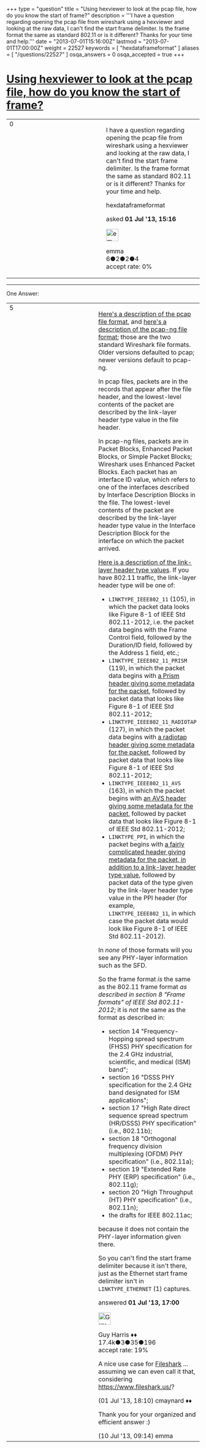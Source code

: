 +++
type = "question"
title = "Using hexviewer to look at the pcap file, how do you know the start of frame?"
description = '''I have a question regarding opening the pcap file from wireshark using a hexviewer and looking at the raw data, I can&#x27;t find the start frame delimiter. Is the frame format the same as standard 802.11 or is it different? Thanks for your time and help.'''
date = "2013-07-01T15:16:00Z"
lastmod = "2013-07-01T17:00:00Z"
weight = 22527
keywords = [ "hexdataframeformat" ]
aliases = [ "/questions/22527" ]
osqa_answers = 0
osqa_accepted = true
+++

<div class="headNormal">

# [Using hexviewer to look at the pcap file, how do you know the start of frame?](/questions/22527/using-hexviewer-to-look-at-the-pcap-file-how-do-you-know-the-start-of-frame)

</div>

<div id="main-body">

<div id="askform">

<table id="question-table" style="width:100%;"><colgroup><col style="width: 50%" /><col style="width: 50%" /></colgroup><tbody><tr class="odd"><td style="width: 30px; vertical-align: top"><div class="vote-buttons"><div id="post-22527-score" class="post-score" title="current number of votes">0</div><div id="favorite-count" class="favorite-count"></div></div></td><td><div id="item-right"><div class="question-body"><p>I have a question regarding opening the pcap file from wireshark using a hexviewer and looking at the raw data, I can't find the start frame delimiter. Is the frame format the same as standard 802.11 or is it different? Thanks for your time and help.</p></div><div id="question-tags" class="tags-container tags">hexdataframeformat</div><div id="question-controls" class="post-controls"></div><div class="post-update-info-container"><div class="post-update-info post-update-info-user"><p>asked <strong>01 Jul '13, 15:16</strong></p><img src="https://secure.gravatar.com/avatar/320250ab70b248159a7d2783bbc420a3?s=32&amp;d=identicon&amp;r=g" class="gravatar" width="32" height="32" alt="emma&#39;s gravatar image" /><p>emma<br />
<span class="score" title="6 reputation points">6</span><span title="2 badges"><span class="badge1">●</span><span class="badgecount">2</span></span><span title="2 badges"><span class="silver">●</span><span class="badgecount">2</span></span><span title="4 badges"><span class="bronze">●</span><span class="badgecount">4</span></span><br />
<span class="accept_rate" title="Rate of the user&#39;s accepted answers">accept rate:</span> <span title="emma has no accepted answers">0%</span></p></div></div><div id="comments-container-22527" class="comments-container"></div><div id="comment-tools-22527" class="comment-tools"></div><div class="clear"></div><div id="comment-22527-form-container" class="comment-form-container"></div><div class="clear"></div></div></td></tr></tbody></table>

------------------------------------------------------------------------

<div class="tabBar">

<span id="sort-top"></span>

<div class="headQuestions">

One Answer:

</div>

</div>

<span id="22528"></span>

<div id="answer-container-22528" class="answer accepted-answer">

<table style="width:100%;"><colgroup><col style="width: 50%" /><col style="width: 50%" /></colgroup><tbody><tr class="odd"><td style="width: 30px; vertical-align: top"><div class="vote-buttons"><div id="post-22528-score" class="post-score" title="current number of votes">5</div></div></td><td><div class="item-right"><div class="answer-body"><p><a href="http://wiki.wireshark.org/Development/LibpcapFileFormat">Here's a description of the pcap file format</a>, and <a href="http://www.winpcap.org/ntar/draft/PCAP-DumpFileFormat.html">here's a description of the pcap-ng file format</a>; those are the two standard Wireshark file formats. Older versions defaulted to pcap; newer versions default to pcap-ng.</p><p>In pcap files, packets are in the records that appear after the file header, and the lowest-level contents of the packet are described by the link-layer header type value in the file header.</p><p>In pcap-ng files, packets are in Packet Blocks, Enhanced Packet Blocks, or Simple Packet Blocks; Wireshark uses Enhanced Packet Blocks. Each packet has an interface ID value, which refers to one of the interfaces described by Interface Description Blocks in the file. The lowest-level contents of the packet are described by the link-layer header type value in the Interface Description Block for the interface on which the packet arrived.</p><p><a href="http://www.tcpdump.org/linktypes.html">Here is a description of the link-layer header type values</a>. If you have 802.11 traffic, the link-layer header type will be one of:</p><ul><li><code>LINKTYPE_IEEE802_11</code> (105), in which the packet data looks like Figure 8-1 of IEEE Std 802.11-2012, i.e. the packet data begins with the Frame Control field, followed by the Duration/ID field, followed by the Address 1 field, etc.;</li><li><code>LINKTYPE_IEEE802_11_PRISM</code> (119), in which the packet data begins with <a href="http://www.tcpdump.org/linktypes/LINKTYPE_IEEE802_11_PRISM.html">a Prism header giving some metadata for the packet</a>, followed by packet data that looks like Figure 8-1 of IEEE Std 802.11-2012;</li><li><code>LINKTYPE_IEEE802_11_RADIOTAP</code> (127), in which the packet data begins with <a href="http://www.radiotap.org">a radiotap header giving some metadata for the packet</a>, followed by packet data that looks like Figure 8-1 of IEEE Std 802.11-2012;</li><li><code>LINKTYPE_IEEE802_11_AVS</code> (163), in which the packet begins with <a href="http://web.archive.org/web/20040803232023/http://www.shaftnet.org/~pizza/software/capturefrm.txt">an AVS header giving some metadata for the packet</a>, followed by packet data that looks like Figure 8-1 of IEEE Std 802.11-2012;</li><li><code>LINKTYPE_PPI</code>, in which the packet begins with <a href="http://www.cacetech.com/documents/PPI%20Header%20format%201.0.7.pdf">a fairly complicated header giving metadata for the packet, in addition to a link-layer header type value</a>, followed by packet data of the type given by the link-layer header type value in the PPI header (for example, <code>LINKTYPE_IEEE802_11</code>, in which case the packet data would look like Figure 8-1 of IEEE Std 802.11-2012).</li></ul><p>In <em>none</em> of those formats will you see any PHY-layer information such as the SFD.</p><p>So the frame format <em>is</em> the same as the 802.11 frame format <em>as described in section 8 "Frame formats" of IEEE Std 802.11-2012</em>; it is <em>not</em> the same as the format as described in:</p><ul><li>section 14 "Frequency-Hopping spread spectrum (FHSS) PHY specification for the 2.4 GHz industrial, scientific, and medical (ISM) band";</li><li>section 16 "DSSS PHY specification for the 2.4 GHz band designated for ISM applications";</li><li>section 17 "High Rate direct sequence spread spectrum (HR/DSSS) PHY specification" (i.e., 802.11b);</li><li>section 18 "Orthogonal frequency division multiplexing (OFDM) PHY specification" (i.e., 802.11a);</li><li>section 19 "Extended Rate PHY (ERP) specification" (i.e., 802.11g);</li><li>section 20 "High Throughput (HT) PHY specification" (i.e., 802.11n);</li><li>the drafts for IEEE 802.11ac;</li></ul><p>because it does not contain the PHY-layer information given there.</p><p>So you can't find the start frame delimiter because it isn't there, just as the Ethernet start frame delimiter isn't in <code>LINKTYPE_ETHERNET</code> (1) captures.</p></div><div class="answer-controls post-controls"></div><div class="post-update-info-container"><div class="post-update-info post-update-info-user"><p>answered <strong>01 Jul '13, 17:00</strong></p><img src="https://secure.gravatar.com/avatar/f93de7000747ab5efb5acd3034b2ebd7?s=32&amp;d=identicon&amp;r=g" class="gravatar" width="32" height="32" alt="Guy%20Harris&#39;s gravatar image" /><p>Guy Harris ♦♦<br />
<span class="score" title="17443 reputation points"><span>17.4k</span></span><span title="3 badges"><span class="badge1">●</span><span class="badgecount">3</span></span><span title="35 badges"><span class="silver">●</span><span class="badgecount">35</span></span><span title="196 badges"><span class="bronze">●</span><span class="badgecount">196</span></span><br />
<span class="accept_rate" title="Rate of the user&#39;s accepted answers">accept rate:</span> <span title="Guy Harris has 216 accepted answers">19%</span></p></div></div><div id="comments-container-22528" class="comments-container"><span id="22529"></span><div id="comment-22529" class="comment"><div id="post-22529-score" class="comment-score"></div><div class="comment-text"><p>A nice use case for <a href="http://www.wireshark.org/lists/wireshark-dev/201306/msg00101.html">Fileshark</a> ... assuming we can even call it that, considering <a href="https://www.fileshark.us/">https://www.fileshark.us/</a>?</p></div><div id="comment-22529-info" class="comment-info"><span class="comment-age">(01 Jul '13, 18:10)</span> cmaynard ♦♦</div></div><span id="22817"></span><div id="comment-22817" class="comment"><div id="post-22817-score" class="comment-score"></div><div class="comment-text"><p>Thank you for your organized and efficient answer :)</p></div><div id="comment-22817-info" class="comment-info"><span class="comment-age">(10 Jul '13, 09:14)</span> emma</div></div></div><div id="comment-tools-22528" class="comment-tools"></div><div class="clear"></div><div id="comment-22528-form-container" class="comment-form-container"></div><div class="clear"></div></div></td></tr></tbody></table>

</div>

<div class="paginator-container-left">

</div>

</div>

</div>

